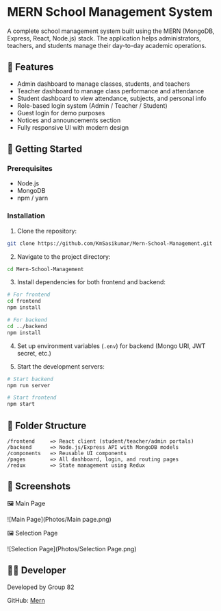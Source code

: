 # MERN School Management System

A complete school management system built using the MERN (MongoDB, Express, React, Node.js) stack. The application helps administrators, teachers, and students manage their day-to-day academic operations.

## 🔑 Features

- Admin dashboard to manage classes, students, and teachers
- Teacher dashboard to manage class performance and attendance
- Student dashboard to view attendance, subjects, and personal info
- Role-based login system (Admin / Teacher / Student)
- Guest login for demo purposes
- Notices and announcements section
- Fully responsive UI with modern design

## 🚀 Getting Started

### Prerequisites

- Node.js
- MongoDB
- npm / yarn

### Installation

1. Clone the repository:

```bash
git clone https://github.com/KmSasikumar/Mern-School-Management.git
```

2. Navigate to the project directory:

```bash
cd Mern-School-Management
```

3. Install dependencies for both frontend and backend:

```bash
# For frontend
cd frontend
npm install

# For backend
cd ../backend
npm install
```

4. Set up environment variables (`.env`) for backend (Mongo URI, JWT secret, etc.)

5. Start the development servers:

```bash
# Start backend
npm run server

# Start frontend
npm start
```

## 📂 Folder Structure

```
/frontend     => React client (student/teacher/admin portals)
/backend      => Node.js/Express API with MongoDB models
/components   => Reusable UI components
/pages        => All dashboard, login, and routing pages
/redux        => State management using Redux
```

## 📸 Screenshots

🖼 Main Page

![Main Page](Photos/Main page.png)

🖼 Selection Page

![Selection Page](Photos/Selection Page.png)

## 🧑‍💻 Developer

Developed by Group 82

GitHub: [Mern](https://github.com/KmSasikumar)

